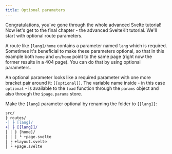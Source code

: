 ```yaml
---
title: Optional parameters
---
```


Congratulations, you've gone through the whole advanced Svelte tutorial! Now let's get to the final chapter - the advanced SvelteKit tutorial. We'll start with optional route parameters.

A route like `[lang]/home` contains a parameter named `lang` which is required. Sometimes it's beneficial to make these parameters optional, so that in this example both `home` and `en/home` point to the same page (right now the former results in a 404 page). You can do that by using optional parameters.

An optional parameter looks like a required parameter with one more bracket pair around it: `[[optional]]`. The variable name inside - in this case `optional` - is available to the `load` function through the `params` object and also through the `$page.params` store.

Make the `[lang]` parameter optional by renaming the folder to `[[lang]]`:

```diff
src/
├ routes/
-│ ├ [lang]/
+│ ├ [[lang]]/
│ │ ├ [home]/
│ │ │ └ +page.svelte
│ ├ +layout.svelte
│ └ +page.svelte
```
